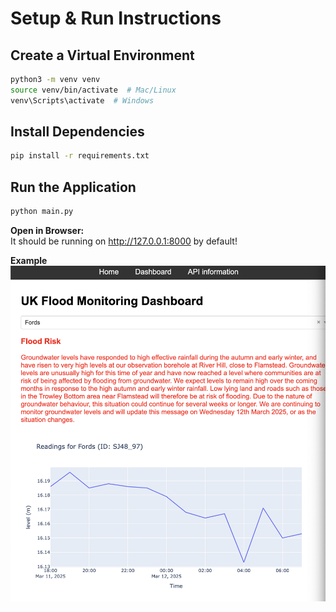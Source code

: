 # **Setup & Run Instructions**

## **Create a Virtual Environment**
```bash
python3 -m venv venv
source venv/bin/activate  # Mac/Linux
venv\Scripts\activate  # Windows
```

## **Install Dependencies**
```bash
pip install -r requirements.txt
```

## **Run the Application**
```bash
python main.py
```

**Open in Browser:**  
It should be running on http://127.0.0.1:8000 by default!

**Example**
![Dashboard Screenshot](images/example.png)
